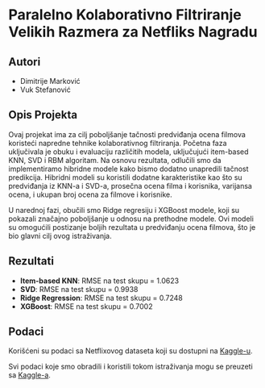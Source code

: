 # Paralelno Kolaborativno Filtriranje Velikih Razmera za Netfliks Nagradu

## Autori
- Dimitrije Marković
- Vuk Stefanović

## Opis Projekta
Ovaj projekat ima za cilj poboljšanje tačnosti predviđanja ocena filmova koristeći napredne tehnike kolaborativnog filtriranja. Početna faza uključivala je obuku i evaluaciju različitih modela, uključujući item-based KNN, SVD i RBM algoritam. Na osnovu rezultata, odlučili smo da implementiramo hibridne modele kako bismo dodatno unapredili tačnost predikcija. Hibridni modeli su koristili dodatne karakteristike kao što su predviđanja iz KNN-a i SVD-a, prosečna ocena filma i korisnika, varijansa ocena, i ukupan broj ocena za filmove i korisnike.

U narednoj fazi, obučili smo Ridge regresiju i XGBoost modele, koji su pokazali značajno poboljšanje u odnosu na prethodne modele. Ovi modeli su omogućili postizanje boljih rezultata u predviđanju ocena filmova, što je bio glavni cilj ovog istraživanja.

## Rezultati
- **Item-based KNN**: RMSE na test skupu = 1.0623
- **SVD**: RMSE na test skupu = 0.9938
- **Ridge Regression**: RMSE na test skupu = 0.7248
- **XGBoost**: RMSE na test skupu = 0.7002

## Podaci
Korišćeni su podaci sa Netflixovog dataseta koji su dostupni na [Kaggle-u](https://www.kaggle.com/datasets/netflix-inc/netflix-prize-data).

Svi podaci koje smo obradili i koristili tokom istraživanja mogu se preuzeti sa [Kaggle-a](https://kaggle.com/datasets/2800f75a06869fb37b795745ef175f0262853480969a39d29455d0fa3fe9bd71).

